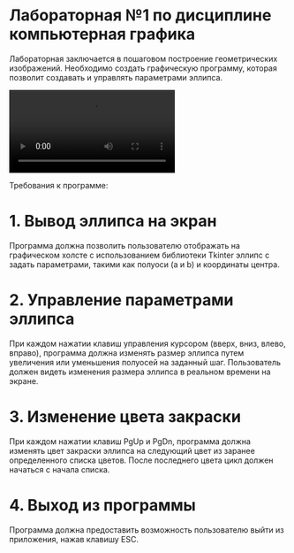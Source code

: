 # Лабораторная №1 по дисциплине компьютерная графика

Лабораторная заключается в пошаговом построение геометрических изображений.
Необходимо создать графическую программу, которая позволит создавать и управлять параметрами эллипса.

![Анимация работы программы](https://github.com/YuliaFin/Repo/blob/main/Gif%20and%20img/Эллипс.mp4)

Требования к программе:

# 1. Вывод эллипса на экран
Программа должна позволить пользователю отображать на графическом холсте с использованием библиотеки Tkinter эллипс c задать параметрами, такими как полуоси (a и b) и координаты центра.

# 2. Управление параметрами эллипса
При каждом нажатии клавиш управления курсором (вверх, вниз, влево, вправо), программа должна изменять размер эллипса путем увеличения или уменьшения полуосей на заданный шаг.
Пользователь должен видеть изменения размера эллипса в реальном времени на экране.

# 3. Изменение цвета закраски
При каждом нажатии клавиш PgUp и PgDn, программа должна изменять цвет закраски эллипса на следующий цвет из заранее определенного списка цветов. После последнего цвета цикл должен начаться с начала списка.

# 4. Выход из программы
Программа должна предоставить возможность пользователю выйти из приложения, нажав клавишу ESC.

